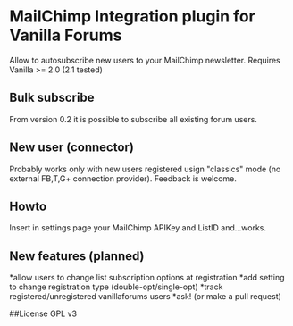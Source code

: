 # MailChimp Integration plugin for Vanilla Forums
Allow to autosubscribe new users to your MailChimp newsletter. Requires Vanilla >= 2.0 (2.1 tested)

## Bulk subscribe
From version 0.2 it is possible to subscribe all existing forum users.

## New user (connector)
Probably works only with new users registered usign "classics" mode (no external FB,T,G+ connection provider). Feedback is welcome.

## Howto
Insert in settings page your MailChimp APIKey and ListID and...works.

## New features (planned)
*allow users to change list subscription options at registration
*add setting to change registration type (double-opt/single-opt)
*track registered/unregistered vanillaforums users
*ask! (or make a pull request)

##License
GPL v3